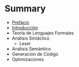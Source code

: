 # Summary

* [Prefacio](Prefacio.md)
* [Introducción](Intro.md)
* Teoría de Lenguajes Formales
* Análisis Sintáctico
   * Lexer
* Análisis Semántico
* Generación de Código
* Optimizaciones

